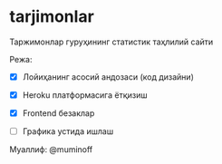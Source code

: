 tarjimonlar
==============================

Таржимонлар гуруҳининг статистик таҳлилий сайти

Режа:

- [x] Лойиҳанинг асосий андозаси (код дизайни)
- [x] Heroku платформасига ётқизиш
- [x] Frontend безаклар
- [ ] Графика устида ишлаш


Муаллиф: @muminoff
